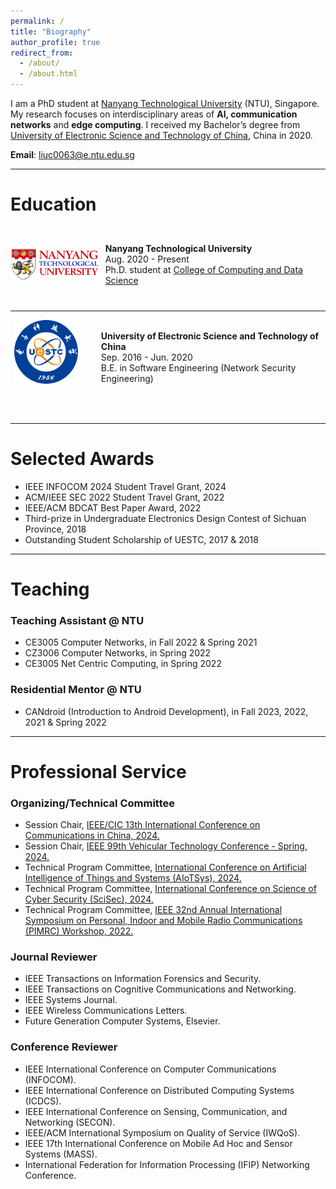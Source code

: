 ```yaml
---
permalink: /
title: "Biography"
author_profile: true
redirect_from: 
  - /about/
  - /about.html
---
```


I am a PhD student at [Nanyang Technological University](https://www.ntu.edu.sg/) (NTU), Singapore. My research focuses on interdisciplinary areas of **AI, communication networks** and **edge computing**. I received my Bachelor’s degree from [University of Electronic Science and Technology of China](https://www.uestc.edu.cn/), China in 2020.

**Email**: liuc0063@e.ntu.edu.sg

<hr>

# Education 

<div style="display: flex; align-items: center;">
    <div style="width: 150px; height: 120px; margin-right: 10px;">
        <img src="../images/NTU_Logo.png" alt="NTU Logo" style="width: 100%; height: 100%; object-fit: contain;" />
    </div>
    <div>
        <b>Nanyang Technological University</b> <br>
        Aug. 2020 - Present  <br>
        Ph.D. student at <a href="https://www.ntu.edu.sg/computing">College of Computing and Data Science</a>
<!--         Also affiliated with <a href="https://www.ntu.edu.sg/erian">Energy Research Institute @ NTU</a> -->
    </div>
</div>

---


<div style="display: flex; align-items: center;">
    <div style="width: 150px; height: 120px; margin-right: 10px;">
        <img src="../images/UESTC_Logo.png" alt="UESTC Logo" style="width: 85%; height: 85%; object-fit: contain;" />
    </div>
    <div>
        <b>University of Electronic Science and Technology of China</b> <br>
        Sep. 2016 - Jun. 2020 <br>
        B.E. in Software Engineering (Network Security Engineering)
    </div>
</div>

&nbsp;

<hr>

# Selected Awards
+ IEEE INFOCOM 2024 Student Travel Grant, 2024
+ ACM/IEEE SEC 2022 Student Travel Grant, 2022
+ IEEE/ACM BDCAT Best Paper Award, 2022
+ Third-prize in Undergraduate Electronics Design Contest of Sichuan Province, 2018
+ Outstanding Student Scholarship of UESTC, 2017 & 2018
  
<hr>

# Teaching
### Teaching Assistant @ NTU
+ CE3005 Computer Networks, in Fall 2022 & Spring 2021
+ CZ3006 Computer Networks, in Spring 2022
+ CE3005 Net Centric Computing, in Spring 2022
  
### Residential Mentor @ NTU
+ CANdroid (Introduction to Android Development), in Fall 2023, 2022, 2021 & Spring 2022
  
<hr>

# Professional Service
### Organizing/Technical Committee
+ Session Chair, [IEEE/CIC 13th International Conference on Communications in China, 2024.](https://iccc2024.ieee-iccc.org/)
+ Session Chair, [IEEE 99th Vehicular Technology Conference - Spring, 2024.](https://events.vtsociety.org/vtc2024-spring/)
+ Technical Program Committee, [International Conference on Artificial Intelligence of Things and Systems (AIoTSys), 2024.](https://crowdos.cn/AIoTSys/2024/)
+ Technical Program Committee, [International Conference on Science of Cyber Security (SciSec), 2024.](https://scisec.org/index.html)
+ Technical Program Committee, [IEEE 32nd Annual International Symposium on Personal, Indoor and Mobile Radio Communications (PIMRC) Workshop, 2022.](http://pimrc2022.ieee-pimrc.org/)
  
### Journal Reviewer
+ IEEE Transactions on Information Forensics and Security.
+ IEEE Transactions on Cognitive Communications and Networking.
+ IEEE Systems Journal.
+ IEEE Wireless Communications Letters.
+ Future Generation Computer Systems, Elsevier.

### Conference Reviewer
+ IEEE International Conference on Computer Communications (INFOCOM).
+ IEEE International Conference on Distributed Computing Systems (ICDCS).
+ IEEE International Conference on Sensing, Communication, and Networking (SECON). 
+ IEEE/ACM International Symposium on Quality of Service (IWQoS).
+ IEEE 17th International Conference on Mobile Ad Hoc and Sensor Systems (MASS).
+ International Federation for Information Processing (IFIP) Networking Conference.
